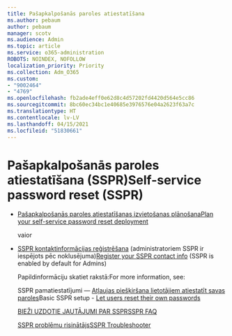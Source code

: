 ```yaml
---
title: Pašapkalpošanās paroles atiestatīšana
ms.author: pebaum
author: pebaum
manager: scotv
ms.audience: Admin
ms.topic: article
ms.service: o365-administration
ROBOTS: NOINDEX, NOFOLLOW
localization_priority: Priority
ms.collection: Adm_O365
ms.custom:
- "9002464"
- "4769"
ms.openlocfilehash: fb2ade4eff0e62d8c4d57202fd4420d564e5cc86
ms.sourcegitcommit: 8bc60ec34bc1e40685e3976576e04a2623f63a7c
ms.translationtype: HT
ms.contentlocale: lv-LV
ms.lasthandoff: 04/15/2021
ms.locfileid: "51830661"
---
```

# <a name="self-service-password-reset-sspr"></a><span data-ttu-id="8ea46-102">Pašapkalpošanās paroles atiestatīšana (SSPR)</span><span class="sxs-lookup"><span data-stu-id="8ea46-102">Self-service password reset (SSPR)</span></span>

- [<span data-ttu-id="8ea46-103">Pašapkalpošanās paroles atiestatīšanas izvietošanas plānošana</span><span class="sxs-lookup"><span data-stu-id="8ea46-103">Plan your self-service password reset deployment</span></span>](https://go.microsoft.com/fwlink/?linkid=2142944)  

    <span data-ttu-id="8ea46-104">vai</span><span class="sxs-lookup"><span data-stu-id="8ea46-104">or</span></span>
- <span data-ttu-id="8ea46-105">[SSPR kontaktinformācijas reģistrēšana](https://go.microsoft.com/fwlink/?linkid=849451) (administratoriem SSPR ir iespējots pēc noklusējuma)</span><span class="sxs-lookup"><span data-stu-id="8ea46-105">[Register your SSPR contact info](https://go.microsoft.com/fwlink/?linkid=849451) (SSPR is enabled by default for Admins)</span></span>

    <span data-ttu-id="8ea46-106">Papildinformāciju skatiet rakstā:</span><span class="sxs-lookup"><span data-stu-id="8ea46-106">For more information, see:</span></span>

    <span data-ttu-id="8ea46-107">SSPR pamatiestatījumi — [Atļaujas piešķiršana lietotājiem atiestatīt savas paroles](https://docs.microsoft.com/microsoft-365/admin/add-users/let-users-reset-passwords)</span><span class="sxs-lookup"><span data-stu-id="8ea46-107">Basic SSPR setup - [Let users reset their own passwords](https://docs.microsoft.com/microsoft-365/admin/add-users/let-users-reset-passwords)</span></span>

    [<span data-ttu-id="8ea46-108">BIEŽI UZDOTIE JAUTĀJUMI PAR SSPR</span><span class="sxs-lookup"><span data-stu-id="8ea46-108">SSPR FAQ</span></span>](https://docs.microsoft.com/azure/active-directory/authentication/active-directory-passwords-faq)

    [<span data-ttu-id="8ea46-109">SSPR problēmu risinātājs</span><span class="sxs-lookup"><span data-stu-id="8ea46-109">SSPR Troubleshooter</span></span>](https://docs.microsoft.com/azure/active-directory/authentication/active-directory-passwords-troubleshoot)
